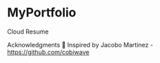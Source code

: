 # MyPortfolio
Cloud Resume


Acknowledgments 🎁
Inspired by Jacobo Martinez - https://github.com/cobiwave

